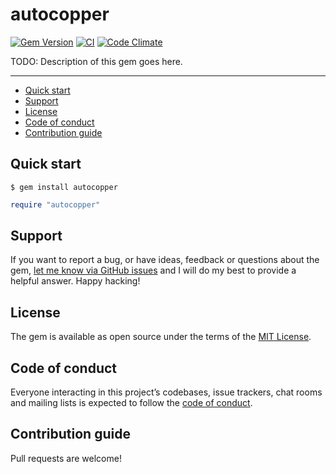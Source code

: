 # autocopper

[![Gem Version](https://badge.fury.io/rb/autocopper.svg)](https://rubygems.org/gems/autocopper)
[![CI](https://github.com/brkn/copper/actions/workflows/ci.yml/badge.svg)](https://github.com/brkn/copper/actions/workflows/ci.yml)
[![Code Climate](https://codeclimate.com/github/brkn/copper/badges/gpa.svg)](https://codeclimate.com/github/brkn/copper)

TODO: Description of this gem goes here.

---

- [Quick start](#quick-start)
- [Support](#support)
- [License](#license)
- [Code of conduct](#code-of-conduct)
- [Contribution guide](#contribution-guide)

## Quick start

```
$ gem install autocopper
```

```ruby
require "autocopper"
```

## Support

If you want to report a bug, or have ideas, feedback or questions about the gem, [let me know via GitHub issues](https://github.com/brkn/copper/issues/new) and I will do my best to provide a helpful answer. Happy hacking!

## License

The gem is available as open source under the terms of the [MIT License](LICENSE.txt).

## Code of conduct

Everyone interacting in this project’s codebases, issue trackers, chat rooms and mailing lists is expected to follow the [code of conduct](CODE_OF_CONDUCT.md).

## Contribution guide

Pull requests are welcome!
